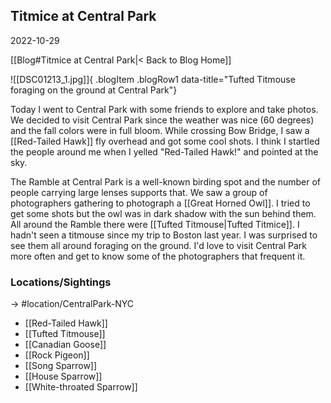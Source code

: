 ## Titmice at Central Park
2022-10-29

[[Blog#Titmice at Central Park|< Back to Blog Home]]

![[DSC01213_1.jpg]]{ .blogItem .blogRow1 data-title="Tufted Titmouse foraging on the ground at Central Park"}

Today I went to Central Park with some friends to explore and take photos. We decided to visit Central Park since the weather was nice (60 degrees) and the fall colors were in full bloom. While crossing Bow Bridge, I saw a [[Red-Tailed Hawk]] fly overhead and got some cool shots. I think I startled the people around me when I yelled "Red-Tailed Hawk!" and pointed at the sky. 

The Ramble at Central Park is a well-known birding spot and the number of people carrying large lenses supports that. We saw a group of photographers gathering to photograph a [[Great Horned Owl]]. I tried to get some shots but the owl was in dark shadow with the sun behind them. All around the Ramble there were [[Tufted Titmouse|Tufted Titmice]]. I hadn't seen a titmouse since my trip to Boston last year. I was surprised to see them all around foraging on the ground. I'd love to visit Central Park more often and get to know some of the photographers that frequent it.

### Locations/Sightings

-> #location/CentralPark-NYC

- [[Red-Tailed Hawk]]
- [[Tufted Titmouse]]
- [[Canadian Goose]]
- [[Rock Pigeon]]
- [[Song Sparrow]]
- [[House Sparrow]]
- [[White-throated Sparrow]]
